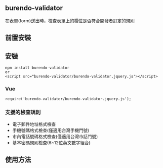 ## burendo-validator
在表單(form)送出時，檢查表單上的欄位是否符合開發者訂定的規則
## 前置安裝
    
## 安裝
    npm install burendo-validator
    or
    <script src="burendo-validator/burendo-validator.jquery.js"></script>
### Vue
    require('burendo-validator/burendo-validator.jquery.js');
### 支援的檢查規則
* 電子郵件地址格式檢查
* 手機號碼格式檢查(僅適用台灣手機門號)
* 市內電話號碼格式檢查(僅適用台灣市話門號)
* 基本密碼規則檢查(6~12位英文數字組合)
## 使用方法
### 
